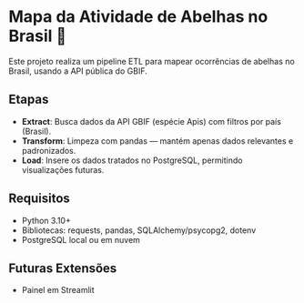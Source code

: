 # Mapa da Atividade de Abelhas no Brasil 🐝

Este projeto realiza um pipeline ETL para mapear ocorrências de abelhas no Brasil, usando a API pública do GBIF.

## Etapas

- **Extract**: Busca dados da API GBIF (espécie Apis) com filtros por país (Brasil).
- **Transform**: Limpeza com pandas — mantém apenas dados relevantes e padronizados.
- **Load**: Insere os dados tratados no PostgreSQL, permitindo visualizações futuras.

## Requisitos

- Python 3.10+
- Bibliotecas: requests, pandas, SQLAlchemy/psycopg2, dotenv
- PostgreSQL local ou em nuvem

## Futuras Extensões

- Painel em Streamlit

